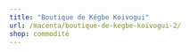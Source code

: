 ```yaml
---
title: "Boutique de Kégbe Koivogui"
url: /macenta/boutique-de-kegbe-koivogui-2/
shop: commodité
---
```

